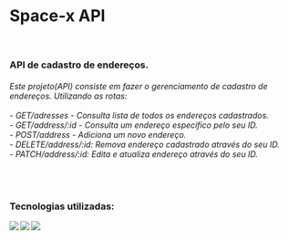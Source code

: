 <h1>Space-x API</h1> 
<br>

<h3>API de cadastro de endereços.</h3>
<h6>Este projeto(API) consiste em fazer o gerenciamento de cadastro de endereços. Utilizando as rotas:
<br><br>
- GET/adresses - Consulta lista de todos os endereços cadastrados.<br>
- GET/address/:id - Consulta um endereço específico pelo seu ID.<br>
- POST/address - Adiciona um novo endereço.<br>
- DELETE/address/:id: Remova endereço cadastrado através do seu ID.<br>
- PATCH/address/:id: Edita e atualiza endereço através do seu ID.</h6>
<br>
<h3>Tecnologias utilizadas: </h3>
<img align="left" src="https://img.shields.io/badge/JavaScript-323330?style=for-the-badge&logo=javascript&logoColor=F7DF1E">
<img align="left" src="https://img.shields.io/badge/Node.js-43853D?style=for-the-badge&logo=node.js&logoColor=white">
<img align="left" src="https://img.shields.io/badge/Express.js-404D59?style=for-the-badge">



